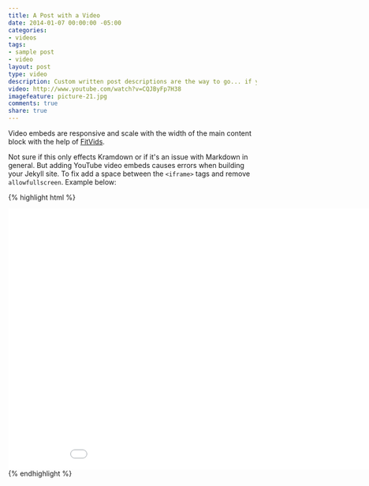 ```yaml
---
title: A Post with a Video
date: 2014-01-07 00:00:00 -05:00
categories:
- videos
tags:
- sample post
- video
layout: post
type: video
description: Custom written post descriptions are the way to go... if you're not lazy.
video: http://www.youtube.com/watch?v=CQJByFp7H38
imagefeature: picture-21.jpg
comments: true
share: true
---
```


Video embeds are responsive and scale with the width of the main content block with the help of [FitVids](http://fitvidsjs.com/).

Not sure if this only effects Kramdown or if it's an issue with Markdown in general. But adding YouTube video embeds causes errors when building your Jekyll site. To fix add a space between the `<iframe>` tags and remove `allowfullscreen`. Example below:

{% highlight html %}
<iframe width="940" height="529" src="//www.youtube.com/embed/CQJByFp7H38?theme=light&amp;color=white" frameborder="0" allowfullscreen> </iframe>
{% endhighlight %}